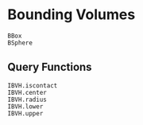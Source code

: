 # Bounding Volumes

```@docs
BBox
BSphere
```

## Query Functions

```@docs
IBVH.iscontact
IBVH.center
IBVH.radius
IBVH.lower
IBVH.upper
```
